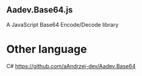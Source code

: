 ## Aadev.Base64.js
A JavaScript Base64 Encode/Decode library


# Other language
C# https://github.com/aAndrzej-dev/Aadev.Base64
